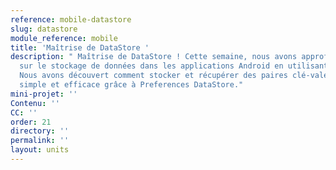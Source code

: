 ```yaml
---
reference: mobile-datastore
slug: datastore
module_reference: mobile
title: 'Maîtrise de DataStore '
description: " Maîtrise de DataStore ! Cette semaine, nous avons approfondi nos connaissances
  sur le stockage de données dans les applications Android en utilisant DataStore.
  Nous avons découvert comment stocker et récupérer des paires clé-valeur de manière
  simple et efficace grâce à Preferences DataStore."
mini-projet: ''
Contenu: ''
CC: ''
order: 21
directory: ''
permalink: ''
layout: units
---
```

